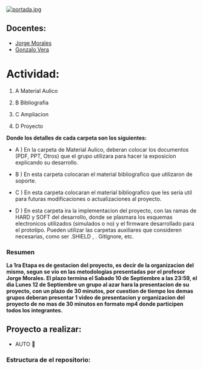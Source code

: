 
[![portada.jpg](https://i.postimg.cc/6pZc5G9s/portada.jpg)](https://postimg.cc/4YJVWy7w)

## Docentes:
- [Jorge Morales](https://github.com/rebmorales)
- [Gonzalo Vera](https://github.com/gonaiot)

# Actividad:

1) A Material Aulico

2) B Bibliografia

3) C Ampliacion

4) D Proyecto


__Donde los detalles de cada carpeta son los siguientes:__

* A ) En la carpeta de Material Aulico, deberan colocar los documentos (PDF, PPT, Otros) que el grupo utilizara para hacer la exposicion explicando su desarrollo.

* B ) En esta carpeta colocaran el material bibliografico que utilizaron de soporte.

* C ) En esta carpeta colocaran el material bibliografico que les seria util para futuras modificaciones o actualizaciones al proyecto.

* D ) En esta carpeta ira la implementacion del proyecto, con las ramas de HARD y SOFT del desarrollo, donde se plasmara los esquemas electronicos utilizados (simulados o no) y el firmware desarrollado para el prototipo. Pueden utilizar las carpetas auxiliares que consideren necesarias, como ser .SHIELD , . GitIgnore, etc.

### Resumen
__La 1ra Etapa es de gestacion del proyecto, es decir de la organizacion del mismo, segun se vio en las metodologias presentadas por el profesor Jorge Morales. El plazo termina el Sabado 10 de Septiembre a las 23:59, el dia Lunes 12 de Septiembre un grupo al azar hara la presentacion de su proyecto, con un plazo de 30 minutos, por cuestion de tiempo los demas grupos deberan presentar 1 video de presentacion y organizacion del proyecto de no mas de 30 minutos en formato mp4 donde participen todos los integrantes.__

## Proyecto a realizar:
+ AUTO :car:

### Estructura de el repositorio:
